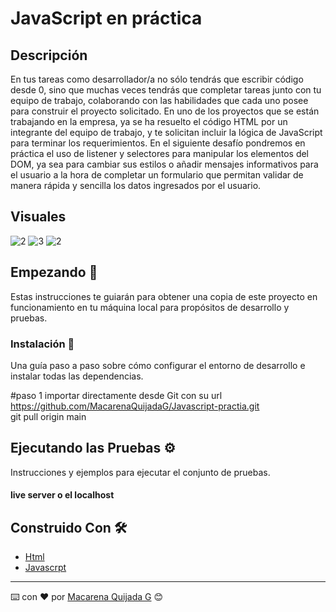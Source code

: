 # JavaScript en práctica

## Descripción
En tus tareas como desarrollador/a no sólo tendrás que escribir código desde 0, sino que muchas veces tendrás que completar tareas junto con tu equipo de trabajo, colaborando con las habilidades que cada uno posee para construir el proyecto solicitado.
En uno de los proyectos que se están trabajando en la empresa, ya se ha resuelto el código HTML por un integrante del equipo de trabajo, y te solicitan incluir la lógica de JavaScript para terminar los requerimientos.
En el siguiente desafío pondremos en práctica el uso de listener y selectores para manipular los elementos del DOM, ya sea para cambiar sus estilos o añadir mensajes informativos para el usuario a la hora de completar un formulario que permitan validar de manera rápida y sencilla los datos ingresados por el usuario.
## Visuales 
![2](https://github.com/MacarenaQuijadaG/Javascript-practia/assets/50925916/30f0dc25-3962-4b83-bd71-ce1b765bf790)
![3](https://github.com/MacarenaQuijadaG/Javascript-practia/assets/50925916/9ded0f57-cf9a-46e3-8afb-7044450be386)
![2](https://github.com/MacarenaQuijadaG/Javascript-practia/assets/50925916/70ebcbc3-2fa9-433b-b5fb-2e7f0eae5b7f)


## Empezando 🚀

Estas instrucciones te guiarán para obtener una copia de este proyecto en funcionamiento en tu máquina local para propósitos de desarrollo y pruebas.


### Instalación 🔧

Una guía paso a paso sobre cómo configurar el entorno de desarrollo e instalar todas las dependencias.

#paso 1
importar directamente desde Git con su url https://github.com/MacarenaQuijadaG/Javascript-practia.git                   
git pull origin main

## Ejecutando las Pruebas ⚙️

Instrucciones y ejemplos para ejecutar el conjunto de pruebas.

#### live server o el localhost

## Construido Con 🛠️

- [Html](https://developer.mozilla.org/en-US/docs/Web/HTML) 
- [Javascrpt](https://developer.mozilla.org/es/docs/Web/JavaScript)


---

⌨️ con ❤️ por [Macarena Quijada G](https://github.com/MacarenaQuijadaG) 😊
